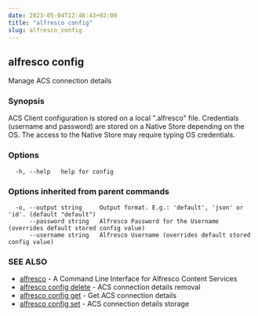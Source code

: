 ```yaml
---
date: 2023-05-04T12:46:43+02:00
title: "alfresco config"
slug: alfresco_config
---
```

## alfresco config

Manage ACS connection details

### Synopsis

ACS Client configuration is stored on a local ".alfresco" file.
Credentials (username and password) are stored on a Native Store depending on the OS.
The access to the Native Store may require typing OS credentials.

### Options

```
  -h, --help   help for config
```

### Options inherited from parent commands

```
  -o, --output string     Output format. E.g.: 'default', 'json' or 'id'. (default "default")
      --password string   Alfresco Password for the Username (overrides default stored config value)
      --username string   Alfresco Username (overrides default stored config value)
```

### SEE ALSO

* [alfresco](../alfresco.md)	 - A Command Line Interface for Alfresco Content Services
* [alfresco config delete](alfresco_config_delete.md)	 - ACS connection details removal
* [alfresco config get](alfresco_config_get.md)	 - Get ACS connection details
* [alfresco config set](alfresco_config_set.md)	 - ACS connection details storage

